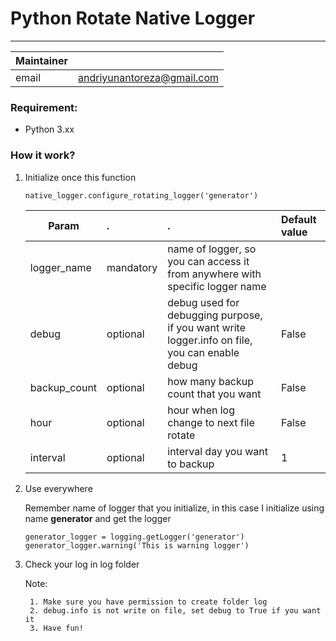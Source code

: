 # Python Rotate Native Logger
***
|Maintainer||
| ------------- |:-------------:| 
| email      | andriyunantoreza@gmail.com |

### Requirement:
- Python 3.xx

### How it work?
1. Initialize once this function
    ```
    native_logger.configure_rotating_logger('generator')
    ```

    |Param|.|.| Default value |
    | ------------- |:-------------| :------------- | :------------- |
    | logger_name      | mandatory | name of logger, so you can access it from anywhere with specific logger name ||
    | debug      | optional | debug used for debugging purpose, if you want write logger.info on file, you can enable debug | False |
    | backup_count      | optional | how many backup count that you want | False |
    | hour      | optional | hour when log change to next file rotate | False |
    | interval      | optional | interval day you want to backup | 1 |

2. Use everywhere
    
    Remember name of logger that you initialize, in this case I initialize using name **generator** and get the logger
    ```
    generator_logger = logging.getLogger('generator')
    generator_logger.warning('This is warning logger')
    ```

3. Check your log in log folder
    
    Note: 
        
        1. Make sure you have permission to create folder log
        2. debug.info is not write on file, set debug to True if you want it
        3. Have fun!
        
   
  